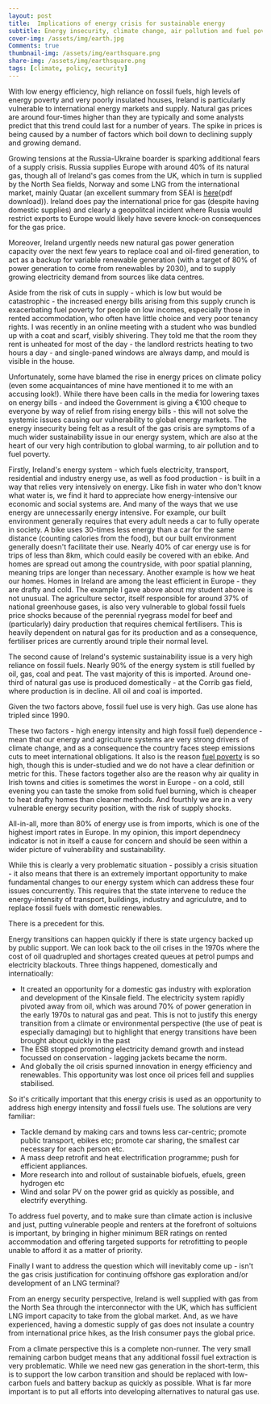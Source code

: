 ```yaml
---
layout: post
title:  Implications of energy crisis for sustainable energy
subtitle: Energy insecurity, climate change, air pollution and fuel poverty have the same roots - and the same solutions
cover-img: /assets/img/earth.jpg
Comments: true
thumbnail-img: /assets/img/earthsquare.png
share-img: /assets/img/earthsquare.png
tags: [climate, policy, security]
---
```



With low energy efficiency, high reliance on fossil fuels, high levels of energy poverty and very poorly insulated houses, Ireland is particularly vulnerable to international energy markets and supply. Natural gas prices are around four-times higher than they are typically and some analysts predict that this trend could last for a number of years. The spike in prices is being caused by a number of factors which boil down to declining supply and growing demand.

Growing tensions at the Russia-Ukraine boarder is sparking additional fears of a supply crisis. Russia supplies Europe with around 40% of its natural gas, though all of Ireland's gas comes from the UK, which in turn is supplied by the North Sea fields, Norway and some LNG from the international market, mainly Quatar (an excellent summary from SEAI is [here](https://www.google.com/url?sa=t&rct=j&q=&esrc=s&source=web&cd=&ved=2ahUKEwi-4vzl39T1AhXPOcAKHbEVAMAQFnoECAkQAQ&url=https%3A%2F%2Fwww.seai.ie%2Fpublications%2FEnergy-Security-in-Ireland-2020-.pdf&usg=AOvVaw0_1eV-xexAeom_uwcMKm-P)(pdf download)). Ireland does pay the international price for gas (despite having domestic supplies) and clearly a geopolitcal incident where Russia would restrict exports to Europe would likely have severe knock-on consequences for the gas price.

Moreover, Ireland urgently needs new natural gas power generation capacity over the next few years to replace coal and oil-fired generation, to act as a backup for variable renewable generation (with a target of 80% of power generation to come from renewables by 2030), and to supply growing electricity demand from sources like data centres.

Aside from the risk of cuts in supply - which is low but would be catastrophic - the increased energy bills arising from this supply crunch is exacerbating fuel poverty for people on low incomes, especially those in rented accommodation, who often have little choice and very poor tenancy rights. I was recently in an online meeting with a student who was bundled up with a coat and scarf, visibly shivering. They told me that the room they rent is unheated for most of the day - the landlord restricts heating to two hours a day - and single-paned windows are always damp, and mould is visible in the house.

Unfortunately, some have blamed the rise in energy prices on climate policy (even some acquaintances of mine have mentioned it to me with an accusing look!). While there have been calls in the media for lowering taxes on energy bills - and indeed the Government is giving a €100 cheque to everyone by way of relief from rising energy bills - this will not solve the systemic issues causing our vulnerability to global energy markets. The energy insecurity being felt as a result of the gas crisis are symptoms of a much wider sustainability issue in our energy system, which are also at the heart of our very high contribution to global warming, to air pollution and to fuel poverty.

Firstly, Ireland's energy system - which fuels electricity, transport, residential and industry energy use, as well as food production - is built in a way that relies very intensively on energy. Like fish in water who don't know what water is, we find it hard to appreciate how energy-intensive our economic and social systems are. And many of the ways that we use energy are unnecessarily energy intensive. For example, our built environment generally requires that every adult needs a car to fully operate in society. A bike uses 30-times less energy than a car for the same distance (counting calories from the food), but our built environment generally doesn't facilitate their use. Nearly 40% of car energy use is for trips of less than 8km, which could easily be covered with an ebike. And homes are spread out among the countryside, with poor spatial planning, meaning trips are longer than necessary. Another example is how we heat our homes. Homes in Ireland are among the least efficient in Europe - they are drafty and cold. The example I gave above about my student above is not unusual. The agriculture sector, itself responsible for around 37% of national greenhouse gases, is also very vulnerable to global fossil fuels price shocks because of the perennial ryegrass model for beef and (particularly) dairy production that requires chemical fertilisers. This is heavily dependent on natural gas for its production and as a consequence, fertiliser prices are currently around triple their normal level.

The second cause of Ireland's systemic sustainability issue is a very high reliance on fossil fuels. Nearly 90% of the energy system is still fuelled by oil, gas, coal and peat. The vast majority of this is imported. Around one-third of natural gas use is produced domestically - at the Corrib gas field, where production is in decline. All oil and coal is imported.

Given the two factors above, fossil fuel use is very high. Gas use alone has tripled since 1990.

These two factors - high energy intensity and high fossil fuel) dependence - mean that our energy and agriculture systems are very strong drivers of climate change, and as a consequence the country faces steep emissions cuts to meet international obligations. It also is the reason [fuel poverty](https://www.socialjustice.ie/content/policy-issues/energy-poverty-and-just-transition) is so high, though this is under-studied and we do not have a clear definition or metric for this. These factors together also are the reason why air quality in Irish towns and cities is sometimes the worst in Europe - on a cold, still evening you can taste the smoke from solid fuel burning, which is cheaper to heat drafty homes than cleaner methods. And fourthly we are in a very vulnerable energy security position, with the risk of supply shocks.

All-in-all, more than 80% of energy use is from imports, which is one of the highest import rates in Europe. In my opinion, this import dependnecy indicator is not in itself a cause for concern and should be seen within a wider picture of vulnerability and sustainability.

While this is clearly a very problematic situation - possibly a crisis situation - it also means that there is an extremely important opportunity to make fundamental changes to our energy system which can address these four issues concurrently. This requires that the state intervene to reduce the energy-intensity of transport, buildings, industry and agriculutre, and to replace fossil fuels with domestic renewables.

There is a precedent for this.

Energy transitions can happen quickly if there is state urgency backed up by public support. We can look back to the oil crises in the 1970s where the cost of oil quadrupled and shortages created queues at petrol pumps and electricity blackouts. Three things happened, domestically and internatioally:
- It created an opportunity for a domestic gas industry with exploration and development of the Kinsale field. The electricity system rapidly pivoted away from oil, which was around 70% of power generation in the early 1970s to natural gas and peat. This is not to justify this energy transition from a climate or environmental perspective (the use of peat is especially damaging) but to highlight that energy transitions have been brought about quickly in the past
- The ESB stopped promoting electricity demand growth and instead focussed on conservation - lagging jackets became the norm.
- And globally the oil crisis spurned innovation in energy efficiency and renewables. This opportunity was lost once oil prices fell and supplies stabilised.

So it's critically important that this energy crisis is used as an opportunity to address high energy intensity and fossil fuels use.  The solutions are very familiar:
- Tackle demand by making cars and towns less car-centric; promote public transport, ebikes etc; promote car sharing, the smallest car necessary for each person etc.
- A mass deep retrofit and heat electrification programme; push for efficient appliances.
- More research into and rollout of sustainable biofuels, efuels, green hydrogen etc
- Wind and solar PV on the power grid as quickly as possible, and electrify everything.

To address fuel poverty, and to make sure than climate action is inclusive and just, putting vulnerable people and renters at the forefront of soltuions is important, by bringing in higher minimum BER ratings on rented accommodation and offering targeted supports for retrofitting to people unable to afford it as a matter of priority.

Finally I want to address the question which will inevitably come up - isn't the gas crisis justification for continuing offshore gas exploration and/or development of an LNG terminal?

From an energy security perspective, Ireland is well supplied with gas from the North Sea through the interconnector with the UK, which has sufficient LNG import capacity to take from the global market. And, as we have experienced, having a domestic supply of gas does not insulate a country from international price hikes, as the Irish consumer pays the global price.

From a climate perspective this is a complete non-runner. The very small remaining carbon budget means that any additional fossil fuel extraction is very problematic. While we need new gas generation in the short-term, this is to support the low carbon transition and should be replaced with low-carbon fuels and battery backup as quickly as possible. What is far more important is to put all efforts into developing alternatives to natural gas use.
